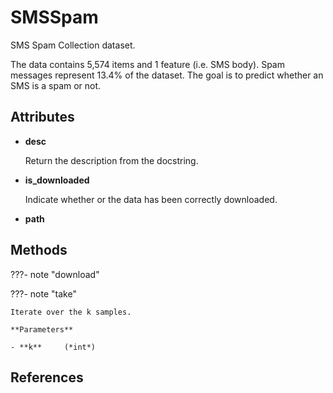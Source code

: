 # SMSSpam

SMS Spam Collection dataset.

The data contains 5,574 items and 1 feature (i.e. SMS body). Spam messages represent 13.4% of the dataset. The goal is to predict whether an SMS is a spam or not.


## Attributes

- **desc**

    Return the description from the docstring.

- **is_downloaded**

    Indicate whether or the data has been correctly downloaded.

- **path**



## Methods

???- note "download"

???- note "take"

    Iterate over the k samples.

    **Parameters**

    - **k**     (*int*)    
    
## References

[^1]: [Almeida, T.A., Hidalgo, J.M.G. and Yamakami, A., 2011, September. Contributions to the study of SMS spam filtering: new collection and results. In Proceedings of the 11th ACM symposium on Document engineering (pp. 259-262).](http://www.dt.fee.unicamp.br/~tiago/smsspamcollection/doceng11.pdf)

